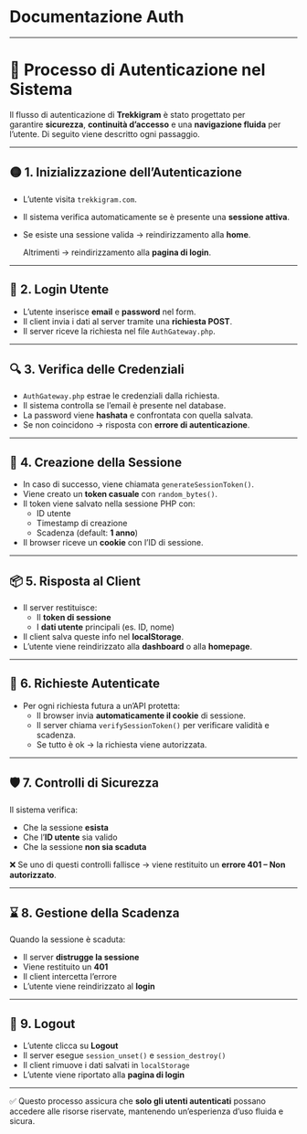 # Documentazione Auth

---

# 🔐 Processo di Autenticazione nel Sistema

Il flusso di autenticazione di **Trekkigram** è stato progettato per garantire **sicurezza**, **continuità d’accesso** e una **navigazione fluida** per l’utente. Di seguito viene descritto ogni passaggio.

---

## 🟡 1. Inizializzazione dell’Autenticazione

- L’utente visita `trekkigram.com`.
- Il sistema verifica automaticamente se è presente una **sessione attiva**.
- Se esiste una sessione valida → reindirizzamento alla **home**.
    
    Altrimenti → reindirizzamento alla **pagina di login**.
    

---

## 🔑 2. Login Utente

- L’utente inserisce **email** e **password** nel form.
- Il client invia i dati al server tramite una **richiesta POST**.
- Il server riceve la richiesta nel file `AuthGateway.php`.

---

## 🔍 3. Verifica delle Credenziali

- `AuthGateway.php` estrae le credenziali dalla richiesta.
- Il sistema controlla se l’email è presente nel database.
- La password viene **hashata** e confrontata con quella salvata.
- Se non coincidono → risposta con **errore di autenticazione**.

---

## 🧾 4. Creazione della Sessione

- In caso di successo, viene chiamata `generateSessionToken()`.
- Viene creato un **token casuale** con `random_bytes()`.
- Il token viene salvato nella sessione PHP con:
    - ID utente
    - Timestamp di creazione
    - Scadenza (default: **1 anno**)
- Il browser riceve un **cookie** con l’ID di sessione.

---

## 📦 5. Risposta al Client

- Il server restituisce:
    - Il **token di sessione**
    - I **dati utente** principali (es. ID, nome)
- Il client salva queste info nel **localStorage**.
- L’utente viene reindirizzato alla **dashboard** o alla **homepage**.

---

## 🔄 6. Richieste Autenticate

- Per ogni richiesta futura a un’API protetta:
    - Il browser invia **automaticamente il cookie** di sessione.
    - Il server chiama `verifySessionToken()` per verificare validità e scadenza.
    - Se tutto è ok → la richiesta viene autorizzata.

---

## 🛡️ 7. Controlli di Sicurezza

Il sistema verifica:

- Che la sessione **esista**
- Che l’**ID utente** sia valido
- Che la sessione **non sia scaduta**

❌ Se uno di questi controlli fallisce → viene restituito un **errore 401 – Non autorizzato**.

---

## ⌛ 8. Gestione della Scadenza

Quando la sessione è scaduta:

- Il server **distrugge la sessione**
- Viene restituito un **401**
- Il client intercetta l’errore
- L’utente viene reindirizzato al **login**

---

## 🚪 9. Logout

- L’utente clicca su **Logout**
- Il server esegue `session_unset()` e `session_destroy()`
- Il client rimuove i dati salvati in `localStorage`
- L’utente viene riportato alla **pagina di login**

---

✅ Questo processo assicura che **solo gli utenti autenticati** possano accedere alle risorse riservate, mantenendo un’esperienza d’uso fluida e sicura.